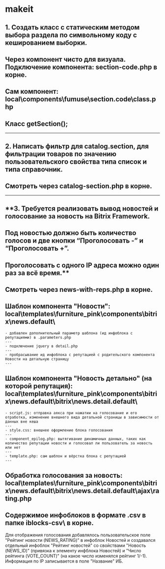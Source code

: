 # makeit

**1. Создать класс с статическим методом выбора раздела по символьному коду с кешированием выборки.**
---
Через компонент чисто для визуала. Подключение компонента: section-code.php в корне.
---
Сам компонент: local\components\fumuse\section.code\class.php
---
Класс getSection();
---
---
**2. Написать фильтр для catalog.section, для фильтрации товаров по значению пользовательского свойства типа список и типа справочник.**
---
Смотреть через catalog-section.php в корне.
---
---
**3. Требуется реализовать вывод новостей и голосование за новость на Bitrix Framework.
---
Под новостью должно быть количество голосов и две кнопки “Проголосовать -” и “Проголосовать +”.
---
Проголосовать с одного IP адреса можно один раз за всё время.**
---
Смотреть через news-with-reps.php в корне.
---
Шаблон компонента "Новости": local\templates\furniture_pink\components\bitrix\news\.default\
---
	- добавлен дополнительный параметр шаблона (ид инфоблока с репутациями) в .parameters.php
	---
	- подключение jquery в detail.php
	---
	- пробрасывание ид инфоблока с репутацией с родительского компонента Новости на детальную страницу
	---
Шаблон компонента "Новость детально" (на которой репутация): local\templates\furniture_pink\components\bitrix\news\.default\bitrix\news.detail\.default\
---
	- script.js: отправка аякса при нажатии на голосование и его отработка, изменение внешнего вида детальной страницы в зависимости от данных вне кеша
	---
	- style.css: внешнее оформление блока голосования
	---
	- component_epilog.php: вытягивание динамичных данных, таких как количество репутации новости и голосовал ли пользователь за новость или нет
	---
	- template.php: сам шаблон и вёрстка блока с репутацией 
	---
Обработка голосования за новость: local\templates\furniture_pink\components\bitrix\news\.default\bitrix\news.detail\.default\ajax\rating.php
---
Содержимое инфоблоков в формате .csv в папке iblocks-csv\ в корне. 
---
Для отображения голосования добавлялось пользовательское поле "Рейтинг новости (NEWS_RATING)" в инфоблок Новостей и создавался отдельный инфоблок "Рейтинг новостей" со свойствами "Новость (NEWS_ID)" (привязка к элементу инфблока Новостей) и "Число рейтинга (VOTE_COUNT)" (на какое число изменялся рейтинг 1/-1). Информация по IP записывается в поле "Название" ИБ.
